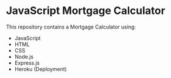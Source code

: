 # JavaScript Mortgage Calculator 
This repository contains a Mortgage Calculator using:

* JavaScript
* HTML
* CSS
* Node.js
* Express.js
* Heroku (Deployment)
